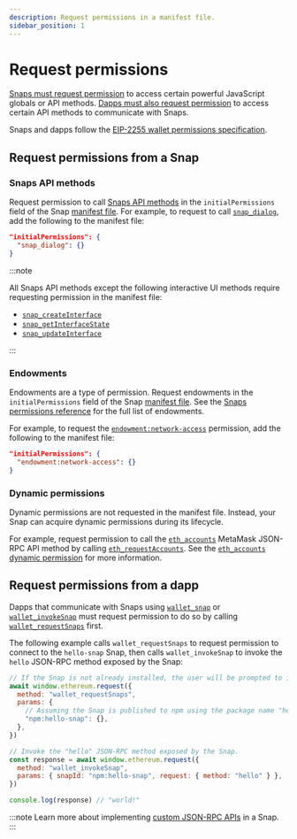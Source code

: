 ```yaml
---
description: Request permissions in a manifest file.
sidebar_position: 1
---
```


# Request permissions

[Snaps must request permission](#request-permissions-from-a-snap) to access certain powerful
JavaScript globals or API methods.
[Dapps must also request permission](#request-permissions-from-a-dapp) to access certain API methods
to communicate with Snaps.

Snaps and dapps follow the [EIP-2255 wallet permissions specification](https://eips.ethereum.org/EIPS/eip-2255).

## Request permissions from a Snap

### Snaps API methods

Request permission to call [Snaps API methods](../reference/snaps-api.md) in the
`initialPermissions` field of the Snap [manifest file](../learn/about-snaps/files.md#manifest-file).
For example, to request to call [`snap_dialog`](../reference/snaps-api.md#snap_dialog), add the
following to the manifest file:

```json title="snap.manifest.json"
"initialPermissions": {
  "snap_dialog": {}
}
```

:::note

All Snaps API methods except the following interactive UI methods require requesting permission in
the manifest file:

- [`snap_createInterface`](../reference/snaps-api.md#snap_createinterface)
- [`snap_getInterfaceState`](../reference/snaps-api.md#snap_getinterfacestate)
- [`snap_updateInterface`](../reference/snaps-api.md#snap_updateInterface)

:::

### Endowments

Endowments are a type of permission.
Request endowments in the `initialPermissions` field of the Snap
[manifest file](../learn/about-snaps/files.md#manifest-file).
See the [Snaps permissions reference](../reference/permissions.md) for the full list of endowments.

For example, to request the [`endowment:network-access`](../reference/permissions.md#endowmentnetwork-access)
permission, add the following to the manifest file:

```json title="snap.manifest.json"
"initialPermissions": {
  "endowment:network-access": {}
}
```

### Dynamic permissions

Dynamic permissions are not requested in the manifest file.
Instead, your Snap can acquire dynamic permissions during its lifecycle.

For example, request permission to call the [`eth_accounts`](/wallet/reference/json-rpc-methods/eth_accounts)
MetaMask JSON-RPC API method by calling [`eth_requestAccounts`](/wallet/reference/json-rpc-methods/eth_requestaccounts).
See the [`eth_accounts` dynamic permission](../reference/permissions.md#eth_accounts) for more information.

## Request permissions from a dapp

Dapps that communicate with Snaps using [`wallet_snap`](../reference/wallet-api-for-snaps.md#wallet_snap)
or [`wallet_invokeSnap`](../reference/wallet-api-for-snaps.md#wallet_invokesnap) must request
permission to do so by calling
[`wallet_requestSnaps`](../reference/wallet-api-for-snaps.md#wallet_requestsnaps) first.

The following example calls `wallet_requestSnaps` to request permission to connect to the
`hello-snap` Snap, then calls `wallet_invokeSnap` to invoke the `hello` JSON-RPC method exposed by the Snap:

```js title="index.js"
// If the Snap is not already installed, the user will be prompted to install it.
await window.ethereum.request({
  method: "wallet_requestSnaps",
  params: {
    // Assuming the Snap is published to npm using the package name "hello-snap".
    "npm:hello-snap": {},
  },
})

// Invoke the "hello" JSON-RPC method exposed by the Snap.
const response = await window.ethereum.request({
  method: "wallet_invokeSnap",
  params: { snapId: "npm:hello-snap", request: { method: "hello" } },
})

console.log(response) // "world!"
```

:::note
Learn more about implementing [custom JSON-RPC APIs](../learn/about-snaps/apis.md#custom-json-rpc-apis) in a Snap.
:::
